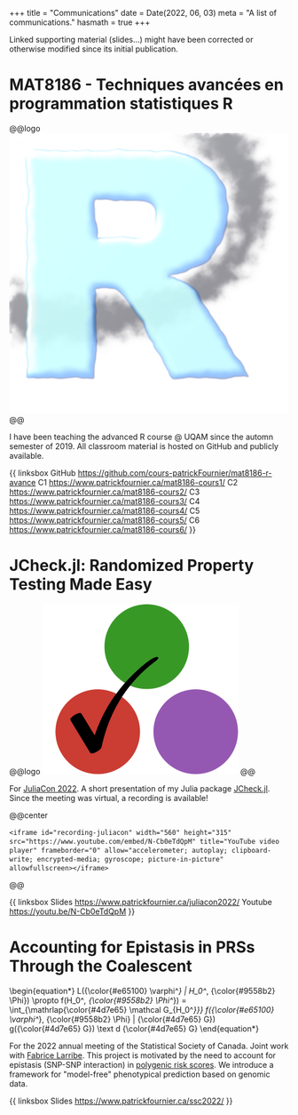 +++
title = "Communications"
date = Date(2022, 06, 03)
meta = "A list of communications."
hasmath = true
+++

Linked supporting material (slides...) might have been corrected or
otherwise modified since its initial publication.

# MAT8186 - Techniques avancées en programmation statistiques R
@@logo
![ravance_logo](/assets/pages/communications/ravance.svg)
@@

I have been teaching the advanced R course @ UQAM since the automn
semester of 2019. All classroom material is hosted on GitHub and
publicly available.

{{ linksbox
	GitHub https://github.com/cours-patrickFournier/mat8186-r-avance
	C1 https://www.patrickfournier.ca/mat8186-cours1/
	C2 https://www.patrickfournier.ca/mat8186-cours2/
	C3 https://www.patrickfournier.ca/mat8186-cours3/
	C4 https://www.patrickfournier.ca/mat8186-cours4/
	C5 https://www.patrickfournier.ca/mat8186-cours5/
	C6 https://www.patrickfournier.ca/mat8186-cours6/ }}

# JCheck.jl: Randomized Property Testing Made Easy
@@logo
![JCheck logo](/assets/pages/libraries/jcheck-logo.svg)
@@

For [JuliaCon 2022](https://juliacon.org/2022/). A short presentation of my
Julia package [JCheck.jl](/pages/libraries/#jcheck). Since the meeting was
virtual, a recording is available!

@@center
~~~
<iframe id="recording-juliacon" width="560" height="315" src="https://www.youtube.com/embed/N-Cb0eTdQpM" title="YouTube video player" frameborder="0" allow="accelerometer; autoplay; clipboard-write; encrypted-media; gyroscope; picture-in-picture" allowfullscreen></iframe>
~~~
@@

{{ linksbox
	Slides https://www.patrickfournier.ca/juliacon2022/
	Youtube https://youtu.be/N-Cb0eTdQpM }}

# Accounting for Epistasis in PRSs Through the Coalescent
\begin{equation*}
L({\color{#e65100} \varphi^*} | H_0^*, {\color{#9558b2} \Phi}) \propto f(H_0^*, {\color{#9558b2} \Phi^*})
= \int_{\mathrlap{\color{#4d7e65} \mathcal G_{H_0^*}}} f({\color{#e65100} \varphi^*}, {\color{#9558b2} \Phi} | {\color{#4d7e65} G}) g({\color{#4d7e65} G}) \text d {\color{#4d7e65} G}
\end{equation*}

For the 2022 annual meeting of the Statistical Society of Canada. Joint work
with [Fabrice Larribe](http://fabricelarribe.uqam.ca/). This project is
motivated by the need to account for epistasis (SNP-SNP interaction) in
[polygenic risk scores](https://en.wikipedia.org/wiki/Polygenic_score). We
introduce a framework for "model-free" phenotypical prediction based on genomic
data.

{{ linksbox
	Slides https://www.patrickfournier.ca/ssc2022/ }}
